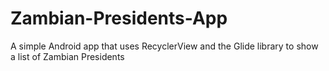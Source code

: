 # Zambian-Presidents-App
A simple Android app that uses RecyclerView and the Glide library to show a list of Zambian Presidents
